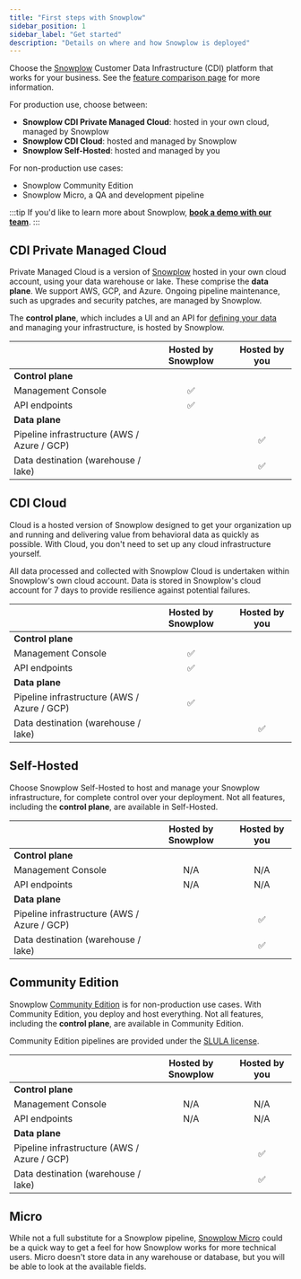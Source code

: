 ```yaml
---
title: "First steps with Snowplow"
sidebar_position: 1
sidebar_label: "Get started"
description: "Details on where and how Snowplow is deployed"
---
```


Choose the [Snowplow](https://snowplow.io) Customer Data Infrastructure (CDI) platform that works for your business. See the [feature comparison page](/docs/get-started/feature-comparison/index.md) for more information.

For production use, choose between:
* **Snowplow CDI Private Managed Cloud**: hosted in your own cloud, managed by Snowplow
* **Snowplow CDI Cloud**: hosted and managed by Snowplow
* **Snowplow Self-Hosted**: hosted and managed by you

For non-production use cases:
* Snowplow Community Edition
* Snowplow Micro, a QA and development pipeline

:::tip
If you'd like to learn more about Snowplow, **[book a demo with our team](https://snowplow.io/get-started/book-a-demo-of-snowplow-bdp/?utm-medium=related-content&utm_campaign=snowplow-docs)**.
:::

## CDI Private Managed Cloud

Private Managed Cloud is a version of [Snowplow](https://snowplow.io) hosted in your own cloud account, using your data warehouse or lake. These comprise the **data plane**. We support AWS, GCP, and Azure. Ongoing pipeline maintenance, such as upgrades and security patches, are managed by Snowplow.

The **control plane**, which includes a UI and an API for [defining your data](/docs/data-product-studio/data-products/index.md) and managing your infrastructure, is hosted by Snowplow.

|                                             | Hosted by Snowplow | Hosted by you |
| :------------------------------------------ | :----------------: | :-----------: |
| **Control plane**                           |                    |               |
| Management Console                          |         ✅          |               |
| API endpoints                               |         ✅          |               |
| **Data plane**                              |                    |               |
| Pipeline infrastructure (AWS / Azure / GCP) |                    |       ✅       |
| Data destination (warehouse / lake)         |                    |       ✅       |

## CDI Cloud

Cloud is a hosted version of Snowplow designed to get your organization up and running and delivering value from behavioral data as quickly as possible. With Cloud, you don't need to set up any cloud infrastructure yourself.

All data processed and collected with Snowplow Cloud is undertaken within Snowplow's own cloud account. Data is stored in Snowplow's cloud account for 7 days to provide resilience against potential failures.

|                                             | Hosted by Snowplow | Hosted by you |
| :------------------------------------------ | :----------------: | :-----------: |
| **Control plane**                           |                    |               |
| Management Console                          |         ✅          |               |
| API endpoints                               |         ✅          |               |
| **Data plane**                              |                    |               |
| Pipeline infrastructure (AWS / Azure / GCP) |         ✅          |               |
| Data destination (warehouse / lake)         |                    |       ✅       |

## Self-Hosted

Choose Snowplow Self-Hosted to host and manage your Snowplow infrastructure, for complete control over your deployment. Not all features, including the **control plane**, are available in Self-Hosted.

|                                             | Hosted by Snowplow | Hosted by you |
| :------------------------------------------ | :----------------: | :-----------: |
| **Control plane**                           |                    |               |
| Management Console                          |        N/A         |      N/A      |
| API endpoints                               |        N/A         |      N/A      |
| **Data plane**                              |                    |               |
| Pipeline infrastructure (AWS / Azure / GCP) |                    |       ✅       |
| Data destination (warehouse / lake)         |                    |       ✅       |

## Community Edition

Snowplow [Community Edition](/docs/get-started/snowplow-community-edition/index.md) is for non-production use cases. With Community Edition, you deploy and host everything. Not all features, including the **control plane**, are available in Community Edition.

Community Edition pipelines are provided under the [SLULA license](/docs/resources/copyright-license/index.md).

|                                             | Hosted by Snowplow | Hosted by you |
| :------------------------------------------ | :----------------: | :-----------: |
| **Control plane**                           |                    |               |
| Management Console                          |        N/A         |      N/A      |
| API endpoints                               |        N/A         |      N/A      |
| **Data plane**                              |                    |               |
| Pipeline infrastructure (AWS / Azure / GCP) |                    |       ✅       |
| Data destination (warehouse / lake)         |                    |       ✅       |

## Micro

While not a full substitute for a Snowplow pipeline, [Snowplow Micro](/docs/data-product-studio/data-quality/snowplow-micro/index.md) could be a quick way to get a feel for how Snowplow works for more technical users. Micro doesn't store data in any warehouse or database, but you will be able to look at the available fields.
